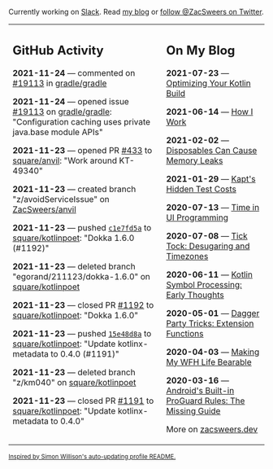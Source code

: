 Currently working on [Slack](https://slack.com/). Read [my blog](https://zacsweers.dev/) or [follow @ZacSweers on Twitter](https://twitter.com/ZacSweers).

<table><tr><td valign="top" width="60%">

## GitHub Activity
<!-- githubActivity starts -->
**2021-11-24** — commented on [#19113](https://github.com/gradle/gradle/issues/19113#issuecomment-978145098) in [gradle/gradle](https://api.github.com/repos/gradle/gradle)

**2021-11-24** — opened issue [#19113](https://api.github.com/repos/gradle/gradle/issues/19113) on [gradle/gradle](https://api.github.com/repos/gradle/gradle): "Configuration caching uses private java.base module APIs"

**2021-11-23** — opened PR [#433](https://api.github.com/repos/square/anvil/pulls/433) to [square/anvil](https://api.github.com/repos/square/anvil): "Work around KT-49340"

**2021-11-23** — created branch "z/avoidServiceIssue" on [ZacSweers/anvil](https://api.github.com/repos/ZacSweers/anvil)

**2021-11-23** — pushed [`c1e7fd5a`](https://github.com/square/kotlinpoet/commit/c1e7fd5a95c8c5cc9e5d831efd3b5f0037f488df) to [square/kotlinpoet](https://api.github.com/repos/square/kotlinpoet): "Dokka 1.6.0 (#1192)"

**2021-11-23** — deleted branch "egorand/211123/dokka-1.6.0" on [square/kotlinpoet](https://api.github.com/repos/square/kotlinpoet)

**2021-11-23** — closed PR [#1192](https://api.github.com/repos/square/kotlinpoet/pulls/1192) to [square/kotlinpoet](https://api.github.com/repos/square/kotlinpoet): "Dokka 1.6.0"

**2021-11-23** — pushed [`15e48d8a`](https://github.com/square/kotlinpoet/commit/15e48d8aa8f55de7b22315081ae9f2be740586d1) to [square/kotlinpoet](https://api.github.com/repos/square/kotlinpoet): "Update kotlinx-metadata to 0.4.0 (#1191)"

**2021-11-23** — deleted branch "z/km040" on [square/kotlinpoet](https://api.github.com/repos/square/kotlinpoet)

**2021-11-23** — closed PR [#1191](https://api.github.com/repos/square/kotlinpoet/pulls/1191) to [square/kotlinpoet](https://api.github.com/repos/square/kotlinpoet): "Update kotlinx-metadata to 0.4.0"
<!-- githubActivity ends -->
</td><td valign="top" width="40%">

## On My Blog
<!-- blog starts -->
**2021-07-23** — [Optimizing Your Kotlin Build](https://www.zacsweers.dev/optimizing-your-kotlin-build/)

**2021-06-14** — [How I Work](https://www.zacsweers.dev/how-i-work/)

**2021-02-02** — [Disposables Can Cause Memory Leaks](https://www.zacsweers.dev/disposables-can-cause-memory-leaks/)

**2021-01-29** — [Kapt's Hidden Test Costs](https://www.zacsweers.dev/kapts-hidden-test-costs/)

**2020-07-13** — [Time in UI Programming](https://www.zacsweers.dev/time-in-ui/)

**2020-07-08** — [Tick Tock: Desugaring and Timezones](https://www.zacsweers.dev/ticktock-desugaring-timezones/)

**2020-06-11** — [Kotlin Symbol Processing: Early Thoughts](https://www.zacsweers.dev/kotlin-symbol-processor-early-thoughts/)

**2020-05-01** — [Dagger Party Tricks: Extension Functions](https://www.zacsweers.dev/dagger-party-tricks-extension-functions/)

**2020-04-03** — [Making My WFH Life Bearable](https://www.zacsweers.dev/making-wfh-life-bearable/)

**2020-03-16** — [Android's Built-in ProGuard Rules: The Missing Guide](https://www.zacsweers.dev/android-proguard-rules/)
<!-- blog ends -->
More on [zacsweers.dev](https://zacsweers.dev/)
</td></tr></table>

<sub><a href="https://simonwillison.net/2020/Jul/10/self-updating-profile-readme/">Inspired by Simon Willison's auto-updating profile README.</a></sub>